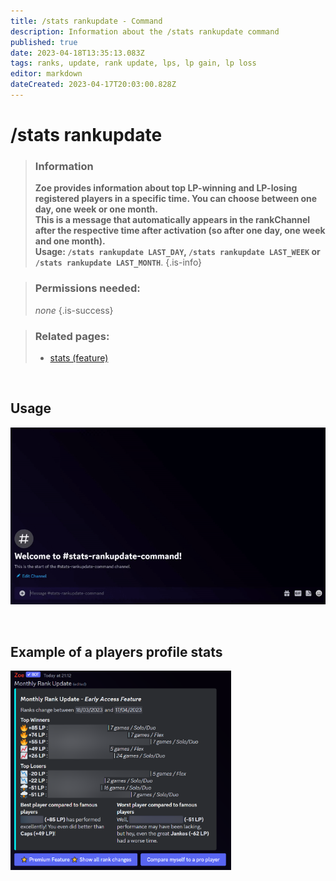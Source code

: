 ```yaml
---
title: /stats rankupdate - Command
description: Information about the /stats rankupdate command
published: true
date: 2023-04-18T13:35:13.083Z
tags: ranks, update, rank update, lps, lp gain, lp loss
editor: markdown
dateCreated: 2023-04-17T20:03:00.828Z
---
```


# /stats rankupdate

>### Information
>**Zoe provides information about top LP-winning and LP-losing registered players in a specific time. You can choose between one day, one week or one month.** <br>
>**This is a message that automatically appears in the rankChannel after the respective time after activation (so after one day, one week and one month).** <br>
>**Usage: `/stats rankupdate LAST_DAY`,  `/stats rankupdate LAST_WEEK` or  `/stats rankupdate LAST_MONTH`**. 
>{.is-info}

>### Permissions needed:
> *none*
>{.is-success}

>### Related pages:
>-   [stats (feature)](/en/commands/stats/)

<br>


## Usage

![](/stats_rankupdate.gif)

<br>

## Example of a players profile stats

<img src="/stats_rankupdate.png" width="70%" />
